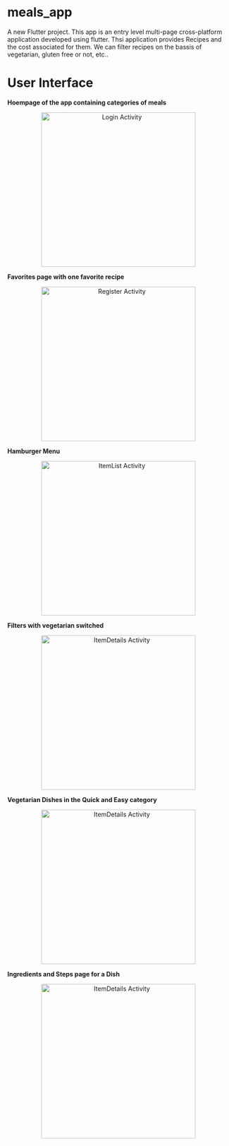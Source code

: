 # meals_app
A new Flutter project.
This app is an entry level multi-page cross-platform application developed using flutter.
Thsi application provides Recipes and the cost associated for them. We can filter recipes on the bassis of vegetarian, gluten free or not, etc..

# User Interface
<b>Hoempage of the app containing categories of meals</b>
<p align="center">
  <img src="Screenshots/S1.png" width="350" title="Login Activity">
</p>

<b>Favorites page with one favorite recipe</b>
<p align="center">
  <img src="Screenshots/S8.png" width="350" title="Register Activity">
</p>

<b>Hamburger Menu</b>
<p align="center">
  <img src="Screenshots/S3.png" width="350" title="ItemList Activity">
</p>

<b>Filters with vegetarian switched</b>
<p align="center">
  <img src="Screenshots/S4.png" width="350" title="ItemDetails Activity">
</p>

<b>Vegetarian Dishes in the Quick and Easy category</b>
<p align="center">
  <img src="Screenshots/S5.png" width="350" title="ItemDetails Activity">
</p>

<b>Ingredients and Steps page for a Dish</b>
<p align="center">
  <img src="Screenshots/S6.png" width="350" title="ItemDetails Activity">
</p>

